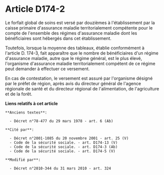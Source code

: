 # Article D174-2

Le forfait global de soins est versé par douzièmes à l'établissement par la caisse primaire d'assurance maladie
territorialement compétente pour le compte de l'ensemble des régimes d'assurance maladie dont les bénéficiaires sont hébergés
dans cet établissement. 

Toutefois, lorsque la moyenne des tableaux, établie conformément à l'article D. 174-3, fait apparaître que le nombre de
bénéficiaires d'un régime d'assurance maladie, autre que le régime général, est le plus élevé, l'organisme d'assurance
maladie territorialement compétent de ce régime peut demander à effectuer ce versement. 

En cas de contestation, le versement est assuré par l'organisme désigné par le préfet de région, après avis du directeur
général de l'agence régionale de santé et du directeur régional de l'alimentation, de l'agriculture et de la forêt.

**Liens relatifs à cet article**

	**Anciens textes**:

	  - Décret n°78-477 du 29 mars 1978 - art. 6 (Ab)

	**Cité par**:

	  - Décret n°2001-1085 du 20 novembre 2001 - art. 25 (V)
	  - Code de la sécurité sociale. - art. D174-13 (V)
	  - Code de la sécurité sociale. - art. D174-3 (Ab)
	  - Code de la sécurité sociale. - art. D174-5 (V)

	**Modifié par**:

	  - Décret n°2010-344 du 31 mars 2010 - art. 324
